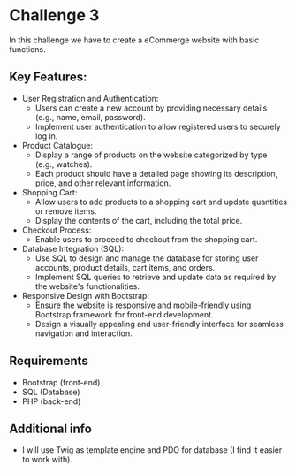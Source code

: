 # Challenge 3
In this challenge we have to create a eCommerge website with basic functions.

## Key Features:
* User Registration and Authentication:
    * Users can create a new account by providing necessary details (e.g., name, email, password).
    * Implement user authentication to allow registered users to securely log in.
* Product Catalogue:
    * Display a range of products on the website categorized by type (e.g., watches).
    * Each product should have a detailed page showing its description, price, and other relevant information.
* Shopping Cart:
    * Allow users to add products to a shopping cart and update quantities or remove items.
    * Display the contents of the cart, including the total price.
* Checkout Process:
    * Enable users to proceed to checkout from the shopping cart.
* Database Integration (SQL):
    * Use SQL to design and manage the database for storing user accounts, product details, cart items, and orders.
    * Implement SQL queries to retrieve and update data as required by the website's functionalities.
* Responsive Design with Bootstrap:
    * Ensure the website is responsive and mobile-friendly using Bootstrap framework for front-end development.
    * Design a visually appealing and user-friendly interface for seamless navigation and interaction.

## Requirements
* Bootstrap (front-end)
* SQL (Database)
* PHP (back-end)

## Additional info
* I will use Twig as template engine and PDO for database (I find it easier to work with).
